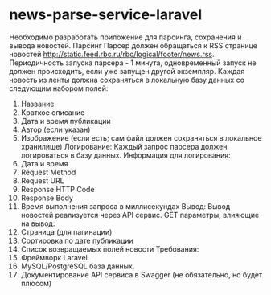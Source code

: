 # news-parse-service-laravel

Необходимо разработать приложение для парсинга, сохранения и вывода новостей.
Парсинг
Парсер должен обращаться к RSS странице новостей
http://static.feed.rbc.ru/rbc/logical/footer/news.rss. Периодичность запуска парсера - 1 минута,
одновременный запуск не должен происходить, если уже запущен другой экземпляр. Каждая
новость из ленты должна сохраняться в локальную базу данных со следующим набором полей:
1. Название
2. Краткое описание
3. Дата и время публикации
4. Автор (если указан)
5. Изображение (если есть; сам файл должен сохраняться в локальное хранилище)
Логирование:
Каждый запрос парсера должен логироваться в базу данных. Информация для логирования:
1. Дата и время
2. Request Method
3. Request URL
4. Response HTTP Code
5. Response Body
6. Время выполнения запроса в миллисекундах
Вывод:
Вывод новостей реализуется через API сервис. GET параметры, влияющие на вывод:
1. Страница (для пагинации)
2. Сортировка по дате публикации
3. Список возвращаемых полей новости
Требования:
1. Фреймворк Laravel.
2. MySQL/PostgreSQL база данных.
3. Документирование API сервиса в Swagger (не обязательно, но будет плюсом)
